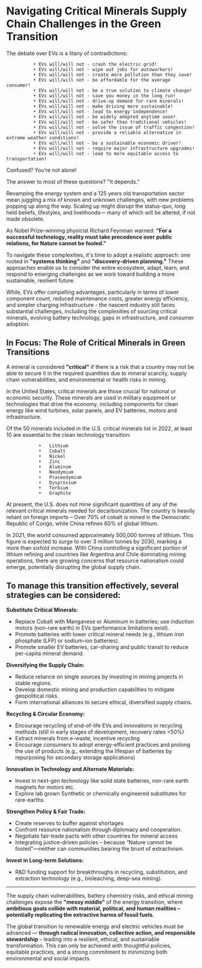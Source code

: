 # Navigating Critical Minerals Supply Chain Challenges in the Green Transition

  The debate over EVs is a litany of contradictions:
  
              •	EVs will/will not - crash the electric grid!
              •	EVs will/will not - wipe out jobs for autoworkers!
              •	EVs will/will not - create more pollution than they save!
              •	EVs will/will not - be affordable for the average consumer!
              •	EVs will/will not - be a true solution to climate change!
              •	EVs will/will not - save you money in the long run!
              •	EVs will/will not - drive-up demand for rare minerals!
              •	EVs will/will not - make driving more sustainable!
              •	EVs will/will not - lead to energy independence!
              •	EVs will/will not - be widely adopted anytime soon!
              •	EVs will/will not - be safer than traditional vehicles!
              •	EVs will/will not - solve the issue of traffic congestion!
              •	EVs will/will not - provide a reliable alternative in extreme weather conditions!
              •	EVs will/will not - be a sustainable economic driver!
              •	EVs will/will not - require major infrastructure upgrades!
              •	EVs will/will not - lead to more equitable access to transportation!
              
Confused? You’re not alone!

The answer to most of these questions? "It depends."

Revamping the energy system and a 125 years old transportation sector mean juggling a mix of known and unknown challenges, with new problems popping up along the way. Scaling up might disrupt the status-quo, long held beliefs, lifestyles, and livelihoods— many of which will be altered, if not made obsolete.

As Nobel Prize–winning physicist Richard Feynman warned: __“For a successful technology, reality must take precedence over public relations, for Nature cannot be fooled.”__

To navigate these complexities, it's time to adopt a realistic approach: one rooted in __"systems thinking"__ and __"discovery-driven planning."__ These approaches enable us to consider the entire ecosystem, adapt, learn, and respond to emerging challenges as we work toward building a more sustainable, resilient future.

While, EVs offer compelling advantages, particularly in terms of lower component count, reduced maintenance costs, greater energy efficiency, and simpler charging infrastructure - the nascent industry still faces substantial challenges, including the complexities of sourcing critical minerals, evolving battery technology, gaps in infrastructure, and consumer adoption.

## In Focus: The Role of Critical Minerals in Green Transitions

A mineral is considered __"critical"__ if there is a risk that a country may not be able to secure it in the required quantities due to mineral scarcity, supply chain vulnerabilities, and environmental or health risks in mining.

In the United States, critical minerals are those crucial for national or economic security. These minerals are used in military equipment or technologies that drive the economy, including components for clean energy like wind turbines, solar panels, and EV batteries, motors and infrastructure. 

Of the 50 minerals included in the U.S. critical minerals list in 2022, at least 10 are essential to the clean technology transition:

                •	Lithium 
                •	Cobalt 
                •	Nickel 
                •	Zinc 
                •	Aluminum 
                •	Neodymium 
                •	Praseodymium 
                •	Dysprosium 
                •	Terbium 
                •	Graphite 
                
At present, the U.S. does not mine significant quantities of any of the relevant critical minerals needed for decarbonization. The country is heavily reliant on foreign imports – Over 70% of cobalt is mined in the Democratic Republic of Congo, while China refines 60% of global lithium.

In 2021, the world consumed approximately 500,000 tonnes of lithium. This figure is expected to surge to over 3 million tonnes by 2030, marking a more than sixfold increase. With China controlling a significant portion of lithium refining and countries like Argentina and Chile dominating mining operations, there are growing concerns that resource nationalism could emerge, potentially disrupting the global supply chain.

__To manage this transition effectively, several strategies can be considered:__
--

__Substitute Critical Minerals:__

-   Replace Cobalt with Manganese or Aluminum in batteries; use induction motors (non-rare earth) in EVs (performance limitations exist).
-   Promote batteries with lower critical mineral needs (e.g., lithium iron phosphate (LFP) or sodium-ion batteries).
-   Promote smaller EV batteries, car-sharing and public transit to reduce per-capita mineral demand.

__Diversifying the Supply Chain:__

- Reduce reliance on single sources by investing in mining projects in stable regions. 
- Develop domestic mining and production capabilities to mitigate geopolitical risks. 
- Form international alliances to secure ethical, diversified supply chains.

__Recycling & Circular Economy:__

- Encourage recycling of end-of-life EVs and innovations in recycling methods (still in early stages of development, recovery rates <50%)
- Extract minerals from e-waste, incentive recycling
- Encourage consumers to adopt energy-efficient practices and prolong the use of products (e.g., extending the lifespan of batteries by repurposing for secondary storage applications)

__Innovation in Technology and Alternate Materials:__

- Invest in next-gen technology like solid state batteries, non-rare earth magnets for motors etc.
- Explore lab grown Synthetic or chemically engineered substitutes for rare-earths.

__Strengthen Policy & Fair Trade:__

- Create reserves to buffer against shortages
- Confront resource nationalism through diplomacy and cooperation.
- Negotiate fair-trade pacts with other countries for mineral access
- Integrating justice-driven policies – because “Nature cannot be fooled"—neither can communities bearing the brunt of extractivism.

__Invest in Long-term Solutions:__

- R&D funding support for breakthroughs in recycling, substitution, and extraction technology (e.g., bioleaching, deep-sea mining).
---

The supply chain vulnerabilities, battery chemistry risks, and ethical mining challenges expose the __"messy middle"__ of the energy transition, where __ambitious goals collide with material, political, and human realities – potentially replicating the extractive harms of fossil fuels.__

The global transition to renewable energy and electric vehicles must be advanced — __through radical innovation, collective action, and responsible stewardship__ – leading into a resilient, ethical, and sustainable transformation. This can only be achieved with thoughtful policies, equitable practices, and a strong commitment to minimizing both environmental and social impacts. 




